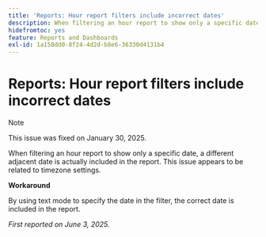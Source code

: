 ```yaml
---
title: 'Reports: Hour report filters include incorrect dates'
description: When filtering an hour report to show only a specific date, a different adjacent date is actually included in the report. This issue appears to be related to timezone settings.
hidefromtoc: yes
feature: Reports and Dashboards
exl-id: 1a158dd0-8f24-4d2d-b8e6-36330d4131b4
---
```

# Reports: Hour report filters include incorrect dates

>[!NOTE]
>
>This issue was fixed on January 30, 2025.

When filtering an hour report to show only a specific date, a different adjacent date is actually included in the report. This issue appears to be related to timezone settings.

**Workaround**

By using text mode to specify the date in the filter, the correct date is included in the report.

_First reported on June 3, 2025._
